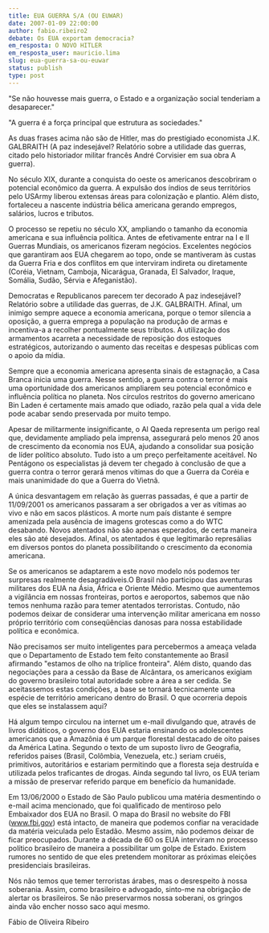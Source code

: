 ```yaml
---
title: EUA GUERRA S/A (OU EUWAR)
date: 2007-01-09 22:00:00
author: fabio.ribeiro2
debate: Os EUA exportam democracia?
em_resposta: O NOVO HITLER
em_resposta_user: mauricio.lima
slug: eua-guerra-sa-ou-euwar
status: publish 
type: post
---
```


"Se não houvesse mais guerra, o Estado e a organização social tenderiam a desaparecer."  
   
 "A guerra é a força principal que estrutura as sociedades."  
   
 As duas frases acima não são de Hitler, mas do prestigiado economista J.K. GALBRAITH (A paz indesejável? Relatório sobre a utilidade das guerras, citado pelo historiador militar francês André Corvisier em sua obra A guerra).  
   
 No século XIX, durante a conquista do oeste os americanos descobriram o potencial econômico da guerra. A expulsão dos índios de seus territórios pelo USArmy liberou extensas áreas para colonização e plantio. Além disto, fortaleceu a nascente indústria bélica americana gerando empregos, salários, lucros e tributos.  
   
 O processo se repetiu no século XX, ampliando o tamanho da economia americana e sua influência política. Antes de efetivamente entrar na I e II Guerras Mundiais, os americanos fizeram negócios. Excelentes negócios que garantiram aos EUA chegarem ao topo, onde se mantiveram às custas da Guerra Fria e dos conflitos em que interviram indireta ou diretamente (Coréia, Vietnam, Camboja, Nicarágua, Granada, El Salvador, Iraque, Somália, Sudão, Sérvia e Afeganistão).  
   
 Democratas e Republicanos parecem ter decorado A paz indesejável? Relatório sobre a utilidade das guerras, de J.K. GALBRAITH. Afinal, um inimigo sempre aquece a economia americana, porque o temor silencia a oposição, a guerra emprega a população na produção de armas e incentiva-a a recolher pontualmente seus tributos. A utilização dos armamentos acarreta a necessidade de reposição dos estoques estratégicos, autorizando o aumento das receitas e despesas públicas com o apoio da mídia.  
   
 Sempre que a economia americana apresenta sinais de estagnação, a Casa Branca inicia uma guerra. Nesse sentido, a guerra contra o terror é mais uma oportunidade dos americanos ampliarem seu potencial econômico e influência política no planeta. Nos círculos restritos do governo americano Bin Laden é certamente mais amado que odiado, razão pela qual a vida dele pode acabar sendo preservada por muito tempo.  
   
 Apesar de militarmente insignificante, o Al Qaeda representa um perigo real que, devidamente ampliado pela imprensa, assegurará pelo menos 20 anos de crescimento da economia nos EUA, ajudando a consolidar sua posição de líder político absoluto. Tudo isto a um preço perfeitamente aceitável. No Pentágono os especialistas já devem ter chegado à conclusão de que a guerra contra o terror gerará menos vítimas do que a Guerra da Coréia e mais unanimidade do que a Guerra do Vietnã.   
   
 A única desvantagem em relação às guerras passadas, é que a partir de 11/09/2001 os americanos passaram a ser obrigados a ver as vítimas ao vivo e não em sacos plásticos. A morte num país distante é sempre amenizada pela ausência de imagens grotescas como a do WTC desabando. Novos atentados não são apenas esperados, de certa maneira eles são até desejados. Afinal, os atentados é que legitimarão represálias em diversos pontos do planeta possibilitando o crescimento da economia americana.   
   
 Se os americanos se adaptarem a este novo modelo nós podemos ter surpresas realmente desagradáveis.O Brasil não participou das aventuras militares dos EUA na Ásia, África e Oriente Médio. Mesmo que aumentemos a vigilância em nossas fronteiras, portos e aeroportos, sabemos que não temos nenhuma razão para temer atentados terroristas. Contudo, não podemos deixar de considerar uma intervenção militar americana em nosso próprio território com conseqüências danosas para nossa estabilidade política e econômica.   
   
 Não precisamos ser muito inteligentes para percebermos a ameaça velada que o Departamento de Estado tem feito constantemente ao Brasil afirmando "estamos de olho na tríplice fronteira". Além disto, quando das negociações para a cessão da Base de Alcântara, os americanos exigiam do governo brasileiro total autoridade sobre a área a ser cedida. Se aceitassemos estas condições, a base se tornará tecnicamente uma espécie de território americano dentro do Brasil. O que ocorreria depois que eles se instalassem aqui?  
   
 Há algum tempo circulou na internet um e-mail divulgando que, através de livros didáticos, o governo dos EUA estaria ensinando os adolescentes americanos que a Amazônia é um parque florestal destacado de oito paises da América Latina. Segundo o texto de um suposto livro de Geografia, referidos paises (Brasil, Colômbia, Venezuela, etc.) seriam cruéis, primitivos, autoritários e estariam permitindo que a floresta seja destruída e utilizada pelos traficantes de drogas. Ainda segundo tal livro, os EUA teriam a missão de preservar referido parque em benefício da humanidade.   
   
 Em 13/06/2000 o Estado de São Paulo publicou uma matéria desmentindo o e-mail acima mencionado, que foi qualificado de mentiroso pelo Embaixador dos EUA no Brasil. O mapa do Brasil no website do FBI (www.fbi.gov) está intacto, de maneira que podemos confiar na veracidade da matéria veiculada pelo Estadão. Mesmo assim, não podemos deixar de ficar preocupados. Durante a década de 60 os EUA interviram no processo político brasileiro de maneira a possibilitar um golpe de Estado. Existem rumores no sentido de que eles pretendem monitorar as próximas eleições presidenciais brasileiras.  
   
 Nós não temos que temer terroristas árabes, mas o desrespeito à nossa soberania. Assim, como brasileiro e advogado, sinto-me na obrigação de alertar os brasileiros. Se não preservarmos nossa soberani, os gringos ainda vão encher nosso saco aqui mesmo.  
   
   
   
 Fábio de Oliveira Ribeiro
